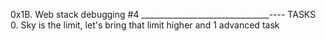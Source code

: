 0x1B. Web stack debugging #4
________________________________----
TASKS
0. Sky is the limit, let's bring that limit higher 
and 1 advanced task
